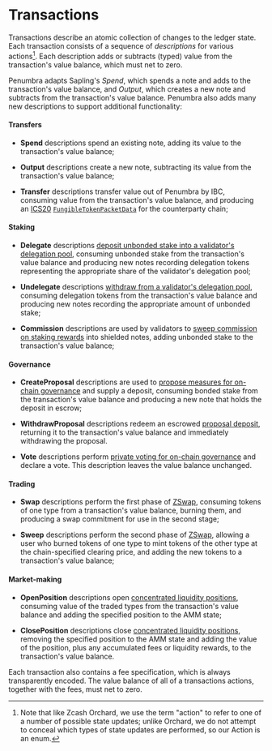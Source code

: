 # Transactions

Transactions describe an atomic collection of changes to the ledger state.  Each
transaction consists of a sequence of *descriptions* for various actions[^1].
Each description adds or subtracts (typed) value from the transaction's value
balance, which must net to zero.

Penumbra adapts Sapling's *Spend*, which
spends a note and adds to the transaction's value balance, and
*Output*, which creates a new note and subtracts from the
transaction's value balance. Penumbra also adds many new descriptions
to support additional functionality:

#### Transfers

- **Spend** descriptions spend an existing note, adding its value to the
transaction's value balance;

- **Output** descriptions create a new note, subtracting its value from the
transaction's value balance;

- **Transfer** descriptions transfer value out of Penumbra by IBC, consuming value
from the transaction's value balance, and producing an [ICS20]
[`FungibleTokenPacketData`][ftpd] for the counterparty chain;

#### Staking

- **Delegate** descriptions [deposit unbonded stake into a validator's delegation
pool](../stake/delegation.md), consuming unbonded stake from the
transaction's value balance and producing new notes recording delegation
tokens representing the appropriate share of the validator's delegation pool;

- **Undelegate** descriptions [withdraw from a validator's delegation
pool](../stake/undelegation.md), consuming delegation tokens from the
transaction's value balance and producing new notes recording the appropriate
amount of unbonded stake;

- **Commission** descriptions are used by validators to [sweep commission on
staking rewards](../stake/validator-rewards.md) into shielded notes,
adding unbonded stake to the transaction's value balance;

#### Governance

- **CreateProposal** descriptions are used to [propose measures for on-chain
governance](./governance.md#proposals) and supply a deposit, consuming
bonded stake from the transaction's value balance and producing a new note that
holds the deposit in escrow;

- **WithdrawProposal** descriptions redeem an escrowed [proposal
deposit](./governance.md#proposals), returning it to the transaction's value
balance and immediately withdrawing the proposal.

- **Vote** descriptions perform [private voting for on-chain
governance](./governance.md#voting) and declare a vote.  This
description leaves the value balance unchanged.

#### Trading

- **Swap** descriptions perform the first phase of
[ZSwap](../zswap.md), consuming tokens of one type from a
transaction's value balance, burning them, and producing a swap commitment for
use in the second stage;

- **Sweep** descriptions perform the second phase of
[ZSwap](../zswap.md), allowing a user who burned tokens of one
type to mint tokens of the other type at the chain-specified clearing price, and
adding the new tokens to a transaction's value balance;

#### Market-making

- **OpenPosition** descriptions open [concentrated liquidity
positions](../zswap.md#concentrated-liquidity), consuming value of the traded types from the
transaction's value balance and adding the specified position to the AMM state;

- **ClosePosition** descriptions close [concentrated liquidity
positions](../zswap.md#concentrated-liquidity), removing the specified position to the AMM
state and adding the value of the position, plus any accumulated fees or
liquidity rewards, to the transaction's value balance.

Each transaction also contains a fee specification, which is always
transparently encoded. The value balance of all of a transactions actions,
together with the fees, must net to zero.

[^1]: Note that like Zcash Orchard, we use the term "action" to refer to one of
a number of possible state updates; unlike Orchard, we do not attempt to conceal
which types of state updates are performed, so our Action is an enum.

[multi_asset]: https://github.com/zcash/zips/blob/626ea6ed78863290371a4e8bc74ccf8e92292099/drafts/zip-user-defined-assets.rst
[ADR001]: https://docs.cosmos.network/master/architecture/adr-001-coin-source-tracing.html
[IBC]: https://docs.cosmos.network/master/ibc/overview.html
[ftpd]: https://github.com/cosmos/ibc/blob/master/spec/app/ics-020-fungible-token-transfer/README.md#data-structures
[ICS20]: https://github.com/cosmos/ibc/blob/master/spec/app/ics-020-fungible-token-transfer/README.md

